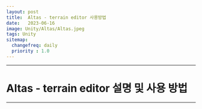 ```yaml
---
layout: post
title:  Altas - terrain editor 사용방법
date:   2023-06-16
image: Unity/Altas/Altas.jpeg
tags: Unity
sitemap:
  changefreq: daily
  priority : 1.0
---
```




---
# Altas - terrain editor 설명 및 사용 방법
---